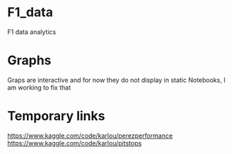 # F1_data

F1 data analytics

# Graphs

Graps are interactive and for now they do not display in static Notebooks, I am working to fix that

# Temporary links

https://www.kaggle.com/code/karlou/perezperformance
https://www.kaggle.com/code/karlou/pitstops
